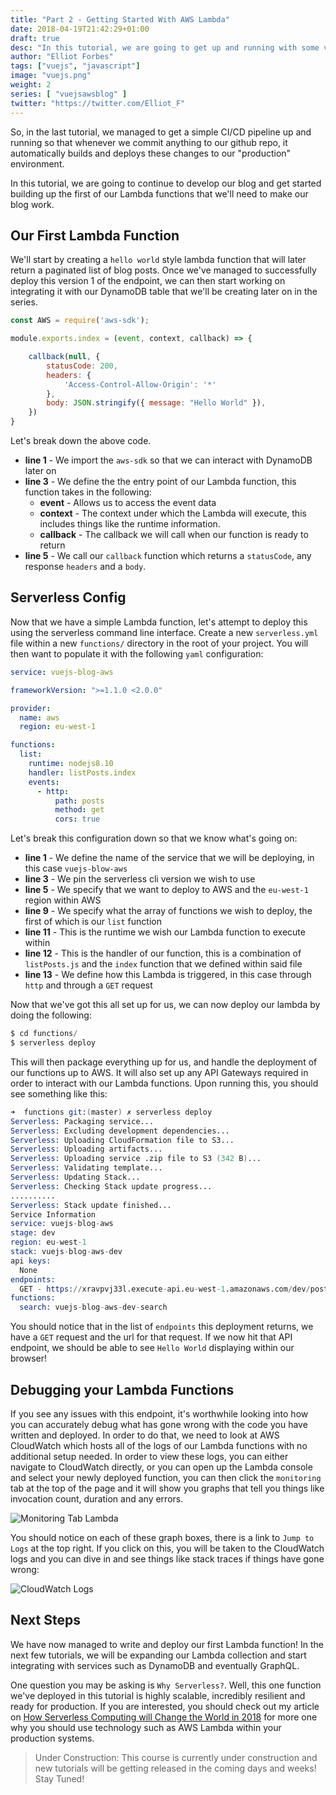 ```yaml
---
title: "Part 2 - Getting Started With AWS Lambda"
date: 2018-04-19T21:42:29+01:00
draft: true
desc: "In this tutorial, we are going to get up and running with some very simple Lambda functions and deploying them using the serverless api."
author: "Elliot Forbes"
tags: ["vuejs", "javascript"]
image: "vuejs.png"
weight: 2
series: [ "vuejsawsblog" ]
twitter: "https://twitter.com/Elliot_F"
---
```


So, in the last tutorial, we managed to get a simple CI/CD pipeline up and running so that whenever we commit anything to our github repo, it automatically builds and deploys these changes to our "production" environment. 

In this tutorial, we are going to continue to develop our blog and get started building up the first of our Lambda functions that we'll need to make our blog work. 

## Our First Lambda Function

We'll start by creating a `hello world` style lambda function that will later return a paginated list of blog posts. Once we've managed to successfully deploy this version 1 of the endpoint, we can then start working on integrating it with our DynamoDB table that we'll be creating later on in the series.

```js
const AWS = require('aws-sdk');

module.exports.index = (event, context, callback) => {

    callback(null, {
        statusCode: 200,
        headers: {
            'Access-Control-Allow-Origin': '*'
        },
        body: JSON.stringify({ message: "Hello World" }),
    })
}
```

Let's break down the above code.

* **line 1** - We import the `aws-sdk` so that we can interact with DynamoDB later on
* **line 3** - We define the the entry point of our Lambda function, this function takes in the following:
  * **event** - Allows us to access the event data 
  * **context** - The context under which the Lambda will execute, this includes things like the runtime information.
  * **callback** - The callback we will call when our function is ready to return
* **line 5** - We call our `callback` function which returns a `statusCode`, any response `headers` and a `body`.

## Serverless Config

Now that we have a simple Lambda function, let's attempt to deploy this using the serverless command line interface. Create a new `serverless.yml` file within a new `functions/` directory in the root of your project. You will then want to populate it with the following `yaml` configuration:

```yaml
service: vuejs-blog-aws

frameworkVersion: ">=1.1.0 <2.0.0"

provider:
  name: aws
  region: eu-west-1

functions:
  list:
    runtime: nodejs8.10
    handler: listPosts.index
    events:
      - http:
          path: posts
          method: get
          cors: true
```

Let's break this configuration down so that we know what's going on:

* **line 1** - We define the name of the service that we will be deploying, in this case `vuejs-blow-aws`
* **line 3** - We pin the serverless cli version we wish to use
* **line 5** - We specify that we want to deploy to AWS and the `eu-west-1` region within AWS
* **line 9** - We specify what the array of functions we wish to deploy, the first of which is our `list` function
* **line 11** - This is the runtime we wish our Lambda function to execute within
* **line 12** - This is the handler of our function, this is a combination of `listPosts.js` and the `index` function that we defined within said file
* **line 13** - We define how this Lambda is triggered, in this case through `http` and through a `GET` request 

Now that we've got this all set up for us, we can now deploy our lambda by doing the following:

```s
$ cd functions/
$ serverless deploy
```

This will then package everything up for us, and handle the deployment of our functions up to AWS. It will also set up any API Gateways required in order to interact with our Lambda functions. Upon running this, you should see something like this:

```s
➜  functions git:(master) ✗ serverless deploy
Serverless: Packaging service...
Serverless: Excluding development dependencies...
Serverless: Uploading CloudFormation file to S3...
Serverless: Uploading artifacts...
Serverless: Uploading service .zip file to S3 (342 B)...
Serverless: Validating template...
Serverless: Updating Stack...
Serverless: Checking Stack update progress...
..........
Serverless: Stack update finished...
Service Information
service: vuejs-blog-aws
stage: dev
region: eu-west-1
stack: vuejs-blog-aws-dev
api keys:
  None
endpoints:
  GET - https://xravpvj33l.execute-api.eu-west-1.amazonaws.com/dev/posts
functions:
  search: vuejs-blog-aws-dev-search
```

You should notice that in the list of `endpoints` this deployment returns, we have a `GET` request and the url for that request. If we now hit that API endpoint, we should be able to see `Hello World` displaying within our browser!

## Debugging your Lambda Functions

If you see any issues with this endpoint, it's worthwhile looking into how you can accurately debug what has gone wrong with the code you have written and deployed. In order to do that, we need to look at AWS CloudWatch which hosts all of the logs of our Lambda functions with no additional setup needed. In order to view these logs, you can either navigate to CloudWatch directly, or you can open up the Lambda console and select your newly deployed function, you can then click the `monitoring` tab at the top of the page and it will show you graphs that tell you things like invocation count, duration and any errors.

![Monitoring Tab Lambda](https://s3-eu-west-1.amazonaws.com/tutorialedge.net/images/vuejs-blog-aws/screenshot-02.png)

You should notice on each of these graph boxes, there is a link to `Jump to Logs` at the top right. If you click on this, you will be taken to the CloudWatch logs and you can dive in and see things like stack traces if things have gone wrong:

![CloudWatch Logs](https://s3-eu-west-1.amazonaws.com/tutorialedge.net/images/vuejs-blog-aws/screenshot-03.png)

## Next Steps

We have now managed to write and deploy our first Lambda function! In the next few tutorials, we will be expanding our Lambda collection and start integrating with services such as DynamoDB and eventually GraphQL.

One question you may be asking is `Why Serverless?`. Well, this one function we've deployed in this tutorial is highly scalable, incredibly resilient and ready for production. If you are interested, you should check out my article on [How Serverless Computing will Change the World in 2018](https://hackernoon.com/how-serverless-computing-will-change-the-world-in-2018-7818fc06b447) for more one why you should use technology such as AWS Lambda within your production systems.

> Under Construction: This course is currently under construction and new tutorials will be getting released in the coming days and weeks! Stay Tuned!